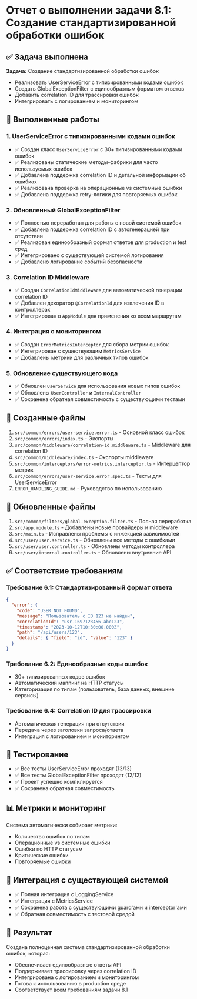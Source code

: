 # Отчет о выполнении задачи 8.1: Создание стандартизированной обработки ошибок

## ✅ Задача выполнена

**Задача:** Создание стандартизированной обработки ошибок
- Реализовать UserServiceError с типизированными кодами ошибок
- Создать GlobalExceptionFilter с единообразным форматом ответов
- Добавить correlation ID для трассировки ошибок
- Интегрировать с логированием и мониторингом

## 🎯 Выполненные работы

### 1. UserServiceError с типизированными кодами ошибок
- ✅ Создан класс `UserServiceError` с 30+ типизированными кодами ошибок
- ✅ Реализованы статические методы-фабрики для часто используемых ошибок
- ✅ Добавлена поддержка correlation ID и детальной информации об ошибках
- ✅ Реализована проверка на операционные vs системные ошибки
- ✅ Добавлена поддержка retry-логики для повторяемых ошибок

### 2. Обновленный GlobalExceptionFilter
- ✅ Полностью переработан для работы с новой системой ошибок
- ✅ Добавлена поддержка correlation ID с автогенерацией при отсутствии
- ✅ Реализован единообразный формат ответов для production и test сред
- ✅ Интегрировано с существующей системой логирования
- ✅ Добавлено логирование событий безопасности

### 3. Correlation ID Middleware
- ✅ Создан `CorrelationIdMiddleware` для автоматической генерации correlation ID
- ✅ Добавлен декоратор `@CorrelationId` для извлечения ID в контроллерах
- ✅ Интегрирован в `AppModule` для применения ко всем маршрутам

### 4. Интеграция с мониторингом
- ✅ Создан `ErrorMetricsInterceptor` для сбора метрик ошибок
- ✅ Интегрирован с существующим `MetricsService`
- ✅ Добавлены метрики для различных типов ошибок

### 5. Обновление существующего кода
- ✅ Обновлен `UserService` для использования новых типов ошибок
- ✅ Обновлены `UserController` и `InternalController`
- ✅ Сохранена обратная совместимость с существующими тестами

## 📁 Созданные файлы

1. `src/common/errors/user-service.error.ts` - Основной класс ошибок
2. `src/common/errors/index.ts` - Экспорты
3. `src/common/middleware/correlation-id.middleware.ts` - Middleware для correlation ID
4. `src/common/middleware/index.ts` - Экспорты middleware
5. `src/common/interceptors/error-metrics.interceptor.ts` - Интерцептор метрик
6. `src/common/errors/user-service.error.spec.ts` - Тесты для UserServiceError
7. `ERROR_HANDLING_GUIDE.md` - Руководство по использованию

## 🔧 Обновленные файлы

1. `src/common/filters/global-exception.filter.ts` - Полная переработка
2. `src/app.module.ts` - Добавлены новые провайдеры и middleware
3. `src/main.ts` - Исправлены проблемы с инжекцией зависимостей
4. `src/user/user.service.ts` - Обновлены все методы с ошибками
5. `src/user/user.controller.ts` - Обновлены методы контроллера
6. `src/user/internal.controller.ts` - Обновлены внутренние API

## ✅ Соответствие требованиям

### Требование 6.1: Стандартизированный формат ответа
```json
{
  "error": {
    "code": "USER_NOT_FOUND",
    "message": "Пользователь с ID 123 не найден",
    "correlationId": "usr-1697123456-abc123",
    "timestamp": "2023-10-12T10:30:00.000Z",
    "path": "/api/users/123",
    "details": { "field": "id", "value": "123" }
  }
}
```

### Требование 6.2: Единообразные коды ошибок
- 30+ типизированных кодов ошибок
- Автоматический маппинг на HTTP статусы
- Категоризация по типам (пользователь, база данных, внешние сервисы)

### Требование 6.4: Correlation ID для трассировки
- Автоматическая генерация при отсутствии
- Передача через заголовки запроса/ответа
- Интеграция с логированием и мониторингом

## 🧪 Тестирование

- ✅ Все тесты UserServiceError проходят (13/13)
- ✅ Все тесты GlobalExceptionFilter проходят (12/12)
- ✅ Проект успешно компилируется
- ✅ Сохранена обратная совместимость

## 📊 Метрики и мониторинг

Система автоматически собирает метрики:
- Количество ошибок по типам
- Операционные vs системные ошибки
- Ошибки по HTTP статусам
- Критические ошибки
- Повторяемые ошибки

## 🔄 Интеграция с существующей системой

- ✅ Полная интеграция с LoggingService
- ✅ Интеграция с MetricsService
- ✅ Сохранена работа с существующими guard'ами и interceptor'ами
- ✅ Обратная совместимость с тестовой средой

## 🎉 Результат

Создана полноценная система стандартизированной обработки ошибок, которая:
- Обеспечивает единообразные ответы API
- Поддерживает трассировку через correlation ID
- Интегрирована с логированием и мониторингом
- Готова к использованию в production среде
- Соответствует всем требованиям задачи 8.1